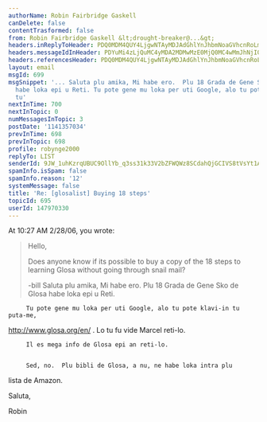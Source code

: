 ```yaml
---
authorName: Robin Fairbridge Gaskell
canDelete: false
contentTrasformed: false
from: Robin Fairbridge Gaskell &lt;drought-breaker@...&gt;
headers.inReplyToHeader: PDQ0MDM4QUY4LjgwNTAyMDJAdGhlYnJhbmNoaGVhcnRoLm5ldD4=
headers.messageIdInHeader: PDYuMi4zLjQuMC4yMDA2MDMwMzE0MjQ0MC4wMmJhNjI0MEBwby5wYWNpZmljLm5ldC5hdT4=
headers.referencesHeader: PDQ0MDM4QUY4LjgwNTAyMDJAdGhlYnJhbmNoaGVhcnRoLm5ldD4=
layout: email
msgId: 699
msgSnippet: '... Saluta plu amika, Mi habe ero.  Plu 18 Grada de Gene Sko de Glosa
  habe loka epi u Reti. Tu pote gene mu loka per uti Google, alo tu pote klavi-in
  tu'
nextInTime: 700
nextInTopic: 0
numMessagesInTopic: 3
postDate: '1141357034'
prevInTime: 698
prevInTopic: 698
profile: robynge2000
replyTo: LIST
senderId: 9JW_1uhKzrqUBUC9OllYb_q3ss31k33V2bZFWQWz8SCdahQjGCIVS8tVsYt1Ars2rdwEKrN4_e0SPGewF_d8ftD2MlHLeAdF9xDwycQGhYoGw-J3XH_t-7bwCdg4Slry
spamInfo.isSpam: false
spamInfo.reason: '12'
systemMessage: false
title: 'Re: [glosalist] Buying 18 steps'
topicId: 695
userId: 147970330
---
```


At 10:27 AM 2/28/06, you wrote:
>Hello,
>
>Does anyone know if its possible to buy a copy of the 18 steps to
>learning Glosa without going through snail mail?
>
>-bill
Saluta plu amika,
         Mi habe ero.  Plu 18 Grada de Gene Sko de Glosa habe loka epi u Reti.

         Tu pote gene mu loka per uti Google, alo tu pote klavi-in tu puta-me,

http://www.glosa.org/en/ .  Lo tu fu vide Marcel reti-lo.

         Il es mega info de Glosa epi an reti-lo.


         Sed, no.  Plu bibli de Glosa, a nu, ne habe loka intra plu 
lista de Amazon.

Saluta,

Robin 


